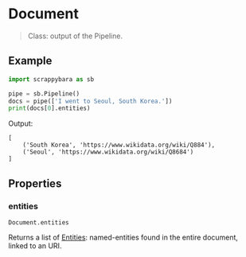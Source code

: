# Document

> Class: output of the Pipeline.

## Example

```python
import scrappybara as sb

pipe = sb.Pipeline()
docs = pipe(['I went to Seoul, South Korea.'])
print(docs[0].entities)
```

Output:

```terminal
[
    ('South Korea', 'https://www.wikidata.org/wiki/Q884'),
    ('Seoul', 'https://www.wikidata.org/wiki/Q8684')
]
```

## Properties

### entities

`Document.entities`

Returns a list of [Entities](entity.md): named-entities found in the entire document, linked to an URI. 
